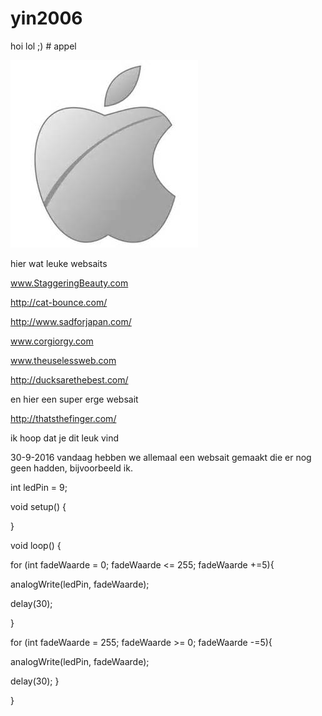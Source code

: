 # yin2006
hoi
 lol
 ;) # appel

![appel](appel.jpg)

hier wat leuke websaits

www.StaggeringBeauty.com

http://cat-bounce.com/

http://www.sadforjapan.com/

www.corgiorgy.com

www.theuselessweb.com

http://ducksarethebest.com/

en hier een super erge websait

http://thatsthefinger.com/

ik hoop dat je dit leuk vind 

 30-9-2016
vandaag hebben we allemaal een websait gemaakt die er nog geen hadden,
bijvoorbeeld ik.












int ledPin = 9;



void setup() {
  
}

void loop() {
  
for (int fadeWaarde = 0; fadeWaarde <= 255; fadeWaarde +=5){

  analogWrite(ledPin, fadeWaarde);
  
  delay(30);
  
}

for (int fadeWaarde = 255; fadeWaarde >= 0; fadeWaarde -=5){

  analogWrite(ledPin, fadeWaarde);
  
  delay(30);
  }

}



